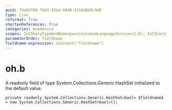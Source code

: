 ```yaml
---
guid: 7de83f8d-fb63-42bd-b840-2118d4d9c9d8
type: Live
reformat: True
shortenReferences: True
categories: mnemonics
scopes: InCSharpTypeAndNamespace(minimumLanguageVersion=2.0); InCSharpTypeMember(minimumLanguageVersion=2.0)
parameterOrder: fieldname
fieldname-expression: constant("fieldname")
---
```


# oh.b

A readonly field of type System.Collections.Generic.HashSet<bool> initialized to the default value.

```
private readonly System.Collections.Generic.HashSet<bool> $fieldname$ = new System.Collections.Generic.HashSet<bool>();
```
